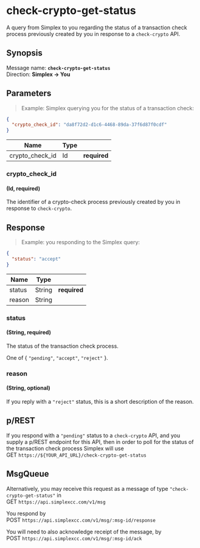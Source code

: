 # check-crypto-get-status #

A query from Simplex to you regarding the status of a transaction check process previously created by you in response to a `check-crypto` API.

## Synopsis ##

Message name: **`check-crypto-get-status`**  
Direction: **Simplex &rarr; You**

## Parameters ##

> Example: Simplex querying you for the status of a transaction check:

```json
{
  "crypto_check_id": "da8f72d2-d1c6-4468-89da-37f6d87f0cdf"
}
```

Name            | Type |   |
--------------- | ---- | - |
crypto_check_id | Id   | **required**

### crypto_check_id ###
#### (Id, **required**)

The identifier of a crypto-check process previously created by you in response to `check-crypto`.

## Response ##

> Example: you responding to the Simplex query:

```json
{
  "status": "accept"
}
```

Name   | Type   |   |
------ | ------ | - |
status | String | **required**
reason | String |

### status ###
#### (String, **required**)

The status of the transaction check process.

One of { `"pending"`, `"accept"`, `"reject"` }.

### reason ###
#### (String, optional)

If you reply with a `"reject"` status, this is a short description of the reason.

## p/REST ##

If you respond with a `"pending"` status to a `check-crypto` API, and you supply a p/REST endpoint for this API, then in order to poll for the status of the transaction check process Simplex will use  
<span class="http-verb http-get">GET</span> `https://${YOUR_API_URL}/check-crypto-get-status`

## MsgQueue ##

Alternatively, you may receive this request as a message of type `"check-crypto-get-status"` in  
<span class="http-verb http-get">GET</span> `https://api.simplexcc.com/v1/msg`

You respond by  
<span class="http-verb http-post">POST</span> `https://api.simplexcc.com/v1/msg/:msg-id/response`

You will need to also acknowledge receipt of the message, by  
<span class="http-verb http-post">POST</span> `https://api.simplexcc.com/v1/msg/:msg-id/ack`

[modeline]: # ( vim: set ts=2 sw=2 expandtab wrap linebreak: )
